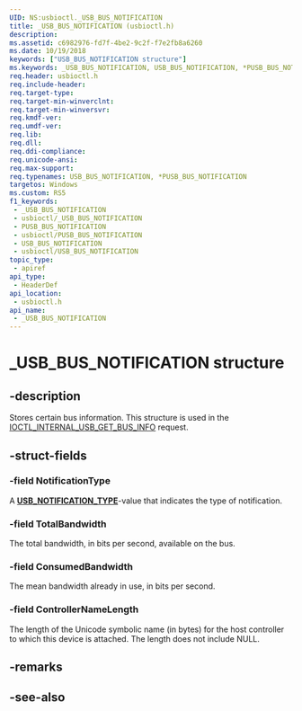 ```yaml
---
UID: NS:usbioctl._USB_BUS_NOTIFICATION
title: _USB_BUS_NOTIFICATION (usbioctl.h)
description: 
ms.assetid: c6982976-fd7f-4be2-9c2f-f7e2fb8a6260
ms.date: 10/19/2018
keywords: ["USB_BUS_NOTIFICATION structure"]
ms.keywords: _USB_BUS_NOTIFICATION, USB_BUS_NOTIFICATION, *PUSB_BUS_NOTIFICATION,
req.header: usbioctl.h
req.include-header: 
req.target-type: 
req.target-min-winverclnt: 
req.target-min-winversvr: 
req.kmdf-ver: 
req.umdf-ver: 
req.lib: 
req.dll: 
req.ddi-compliance: 
req.unicode-ansi: 
req.max-support: 
req.typenames: USB_BUS_NOTIFICATION, *PUSB_BUS_NOTIFICATION
targetos: Windows
ms.custom: RS5
f1_keywords:
 - _USB_BUS_NOTIFICATION
 - usbioctl/_USB_BUS_NOTIFICATION
 - PUSB_BUS_NOTIFICATION
 - usbioctl/PUSB_BUS_NOTIFICATION
 - USB_BUS_NOTIFICATION
 - usbioctl/USB_BUS_NOTIFICATION
topic_type:
 - apiref
api_type:
 - HeaderDef
api_location:
 - usbioctl.h
api_name:
 - _USB_BUS_NOTIFICATION
---
```


# _USB_BUS_NOTIFICATION structure


## -description

Stores certain bus information. This structure is used in the [IOCTL_INTERNAL_USB_GET_BUS_INFO](ni-usbioctl-ioctl_internal_usb_get_bus_info.md) request.

## -struct-fields

### -field NotificationType

A [**USB_NOTIFICATION_TYPE**](ne-usbioctl-_usb_notification_type.md)-value that indicates the type of notification.

### -field TotalBandwidth

The total bandwidth, in bits per second, available on the bus.

### -field ConsumedBandwidth

The mean bandwidth already in use, in bits per second.

### -field ControllerNameLength

The length of the Unicode symbolic name (in bytes) for the host controller to which this device is attached. The length does not include NULL.

## -remarks

## -see-also

